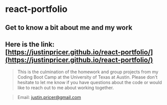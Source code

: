 # react-portfolio



## Get to know a bit about me and my work

## Here is the link: [https://justinpricer.github.io/react-portfolio/](https://justinpricer.github.io/react-portfolio/)

> This is the culmination of the homework and group projects from my Coding Boot Camp at the University of Texas at Austin. Please don't hesitate to let me know if you have questions about the code or would like to reach out to me about working together.

> Email: justin.pricer@gmail.com
